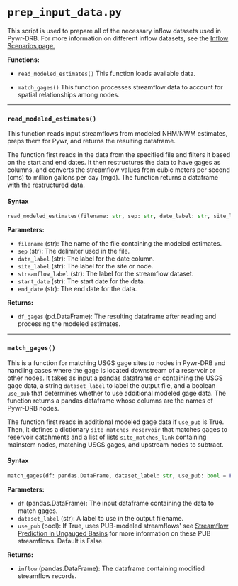 # `prep_input_data.py`

This script is used to prepare all of the necessary inflow datasets used in Pywr-DRB. For more information on different inflow datasets, see the [Inflow Scenarios page.](../Model/pywr_drb_inflow_scenarios.md)

**Functions:**
- `read_modeled_estimates()`
This function loads available data.

- `match_gages()`
This function processes streamflow data to account for spatial relationships among nodes.


***

### `read_modeled_estimates()`

This function reads input streamflows from modeled NHM/NWM estimates, preps them for Pywr, and returns the resulting dataframe.

The function first reads in the data from the specified file and filters it based on the start and end dates. It then restructures the data to have gages as columns, and converts the streamflow values from cubic meters per second (cms) to million gallons per day (mgd).
The function returns a dataframe with the restructured data.

#### Syntax
```python
read_modeled_estimates(filename: str, sep: str, date_label: str, site_label: str, streamflow_label: str, start_date: str, end_date: str) -> pd.DataFrame
```

**Parameters:**
- `filename` (str): The name of the file containing the modeled estimates.
- `sep` (str): The delimiter used in the file.
- `date_label` (str): The label for the date column.
- `site_label` (str): The label for the site or node.
- `streamflow_label` (str): The label for the streamflow dataset.
- `start_date` (str): The start date for the data.
- `end_date` (str): The end date for the data.

**Returns:**
- `df_gages` (pd.DataFrame): The resulting dataframe after reading and processing the modeled estimates.



***

### `match_gages()`

This is a function for matching USGS gage sites to nodes in Pywr-DRB and handling cases where the gage is located downstream of a reservoir or other nodes. It takes as input a pandas dataframe `df` containing the USGS gage data, a string `dataset_label` to label the output file, and a boolean `use_pub` that determines whether to use additional modeled gage data. The function returns a pandas dataframe whose columns are the names of Pywr-DRB nodes.

The function first reads in additional modeled gage data if `use_pub` is True. Then, it defines a dictionary `site_matches_reservoir` that matches gages to reservoir catchments and a list of lists `site_matches_link` containing mainstem nodes, matching USGS gages, and upstream nodes to subtract.

#### Syntax
```python
match_gages(df: pandas.DataFrame, dataset_label: str, use_pub: bool = False) -> pandas.DataFrame
```

**Parameters:**
- `df` (pandas.DataFrame): The input dataframe containing the data to match gages.
- `dataset_label` (str): A label to use in the output filename.
- `use_pub` (bool): If True, uses PUB-modeled streamflows' see [Streamflow Prediction in Ungauged Basins](../Supplemental/pub.md) for more information on these PUB streamflows. Default is False.

**Returns:**
- `inflow` (pandas.DataFrame): The dataframe containing modified streamflow records.
